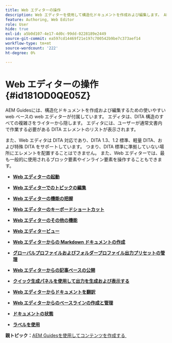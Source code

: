 ```yaml
---
title: Web エディターの操作
description: Web エディターを使用して構造化ドキュメントを作成および編集します。 AEM Guidesの DITA 標準規格に従って Web エディターを操作する方法を説明します。
feature: Authoring, Web Editor
role: User
hide: true
exl-id: a5b0d107-4e17-4d0c-99dd-0228189e2449
source-git-commit: ea597cd14469f21e197c700542b9be7c373aef14
workflow-type: tm+mt
source-wordcount: '222'
ht-degree: 0%

---
```


# Web エディターの操作 {#id181OD0QE05Z}

AEM Guidesには、構造化ドキュメントを作成および編集するための使いやすい web ベースの web エディターが付属しています。 エディタは、DITA 構造のすべての複雑さをライターから隠します。 エディタには、ユーザーが通常文書内で作業する必要がある DITA エレメントのリストが表示されます。

また、Web エディタは DITA 対応であり、DITA 1.3、1.2 標準、軽量 DITA、および特殊 DITA をサポートしています。 つまり、DITA 標準に準拠していない場所にエレメントを配置することはできません。 また、Web エディターでは、最も一般的に使用されるブロック要素やインライン要素を操作することもできます。

- **[Web エディターの起動](web-editor-launch-editor.md)**

- **[Web エディターでのトピックの編集](web-editor-edit-topics.md)**

- **[Web エディターの機能の把握](web-editor-features.md)**

- **[Web エディターのキーボードショートカット](web-editor-keyboard-shortcuts.md)**

- **[Web エディターのその他の機能](web-editor-other-features.md)**

- **[Web エディタービュー](web-editor-views.md)**

- **[Web エディターからの Markdown ドキュメントの作成](web-editor-markdown-topic.md)**

- **[グローバルプロファイルおよびフォルダープロファイル出力プリセットの管理](web-editor-manage-output-presets.md)**

- **[Web エディターからの記事ベースの公開](web-editor-article-publishing.md)**

- **[クイック生成パネルを使用して出力を生成および表示する](web-editor-quick-generate-panel.md)**

- **[Web エディターからドキュメントを翻訳](translate-documents-web-editor.md)**

- **[Web エディターからのベースラインの作成と管理](web-editor-baseline.md)**

- **[ドキュメントの状態](web-editor-document-states.md)**

- **[ラベルを使用](web-editor-use-label.md)**


**親トピック：**&#x200B;[&#x200B; AEM Guidesを使用してコンテンツを作成する &#x200B;](authoring-content-xml-doc.md)
